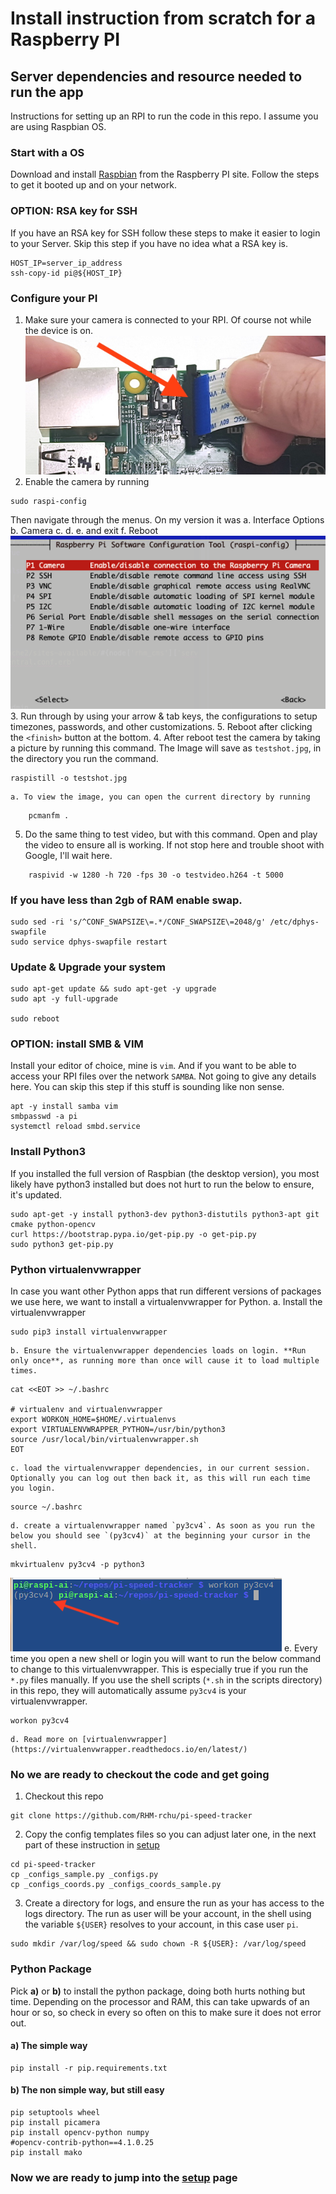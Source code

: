 # Install instruction from scratch for a Raspberry PI

## Server dependencies and resource needed to run the app
Instructions for setting up an RPI to run the code in this repo. I assume you are using Raspbian OS.


### Start with a OS
Download and install [Raspbian](https://www.raspberrypi.org/documentation/installation/installing-images/) from the Raspberry PI site. Follow the steps to get it booted up and on your network.


### OPTION: RSA key for SSH
If you have an RSA key for SSH follow these steps to make it easier to login to your Server. Skip this step if you have no idea what a RSA key is.
```
HOST_IP=server_ip_address
ssh-copy-id pi@${HOST_IP}
```


### Configure your PI
1. Make sure your camera is connected to your RPI. Of course not while the device is on.
![Install Camera](html/assets/install-rpi-cam.jpg?raw=true "Install Camera")
2. Enable the camera by running
```
sudo raspi-config
```
Then navigate through the menus. On my version it was
    a. Interface Options
    b. Camera
    c. <yes>
    d. <OK>
    e. <Finish> and exit
    f. Reboot
![Enable RPI Cam](html/assets/sample_enable_picam.png?raw=true "Enable RPI Cam")
3. Run through by using your arrow & tab keys, the configurations to setup timezones, passwords, and other customizations.
5. Reboot after clicking the `<finish>` button at the bottom. 
4. After reboot test the camera by taking a picture by running this command. The Image will save as `testshot.jpg`, in the directory you run the command.
```
raspistill -o testshot.jpg
```
    a. To view the image, you can open the current directory by running 
```
    pcmanfm .
```
5. Do the same thing to test video, but with this command. Open and play the video to ensure all is working. If not stop here and trouble shoot with Google, I'll wait here.
```
    raspivid -w 1280 -h 720 -fps 30 -o testvideo.h264 -t 5000
```


### If you have less than 2gb of RAM enable swap.
```
sudo sed -ri 's/^CONF_SWAPSIZE\=.*/CONF_SWAPSIZE\=2048/g' /etc/dphys-swapfile
sudo service dphys-swapfile restart
```


### Update & Upgrade your system
```
sudo apt-get update && sudo apt-get -y upgrade 
sudo apt -y full-upgrade

sudo reboot
```


### OPTION: install SMB & VIM
Install your editor of choice, mine is `vim`. And if you want to be able to access your RPI files over the network `SAMBA`. Not going to give any details here. You can skip this step if this stuff is sounding like non sense.
```
apt -y install samba vim
smbpasswd -a pi
systemctl reload smbd.service
```


### Install Python3
If you installed the full version of Raspbian (the desktop version), you most likely have python3 installed but does not hurt to run the below to ensure, it's updated.
```
sudo apt-get -y install python3-dev python3-distutils python3-apt git cmake python-opencv
curl https://bootstrap.pypa.io/get-pip.py -o get-pip.py
sudo python3 get-pip.py
```


### Python virtualenvwrapper 
In case you want other Python apps that run different versions of packages we use here, we want to install a virtualenvwrapper for Python. 
    a. Install the virtualenvwrapper
```
sudo pip3 install virtualenvwrapper
```
    b. Ensure the virtualenvwrapper dependencies loads on login. **Run only once**, as running more than once will cause it to load multiple times.
```
cat <<EOT >> ~/.bashrc

# virtualenv and virtualenvwrapper
export WORKON_HOME=$HOME/.virtualenvs
export VIRTUALENVWRAPPER_PYTHON=/usr/bin/python3
source /usr/local/bin/virtualenvwrapper.sh
EOT
```
    c. load the virtualenvwrapper dependencies, in our current session. Optionally you can log out then back it, as this will run each time you login.
```
source ~/.bashrc
```
    d. create a virtualenvwrapper named `py3cv4`. As soon as you run the below you should see `(py3cv4)` at the beginning your cursor in the shell.
```
mkvirtualenv py3cv4 -p python3
```
![Python2 OpenCV4](html/assets/install-py3cv4.png?raw=true "Python2 OpenCV4")
    e. Every time you open a new shell or login you will want to run the below command to change to this virtualenvwrapper. This is especially true if you run the `*.py` files manually. If you use the shell scripts (`*.sh` in the scripts directory) in this repo, they will automatically assume `py3cv4` is your virtualenvwrapper.
```
workon py3cv4
```
    d. Read more on [virtualenvwrapper](https://virtualenvwrapper.readthedocs.io/en/latest/)



### No we are ready to checkout the code and get going
1. Checkout this repo
```
git clone https://github.com/RHM-rchu/pi-speed-tracker
```
2. Copy the config templates files so you can adjust later one, in the next part of these instruction in [setup](2.setup.md)
```
cd pi-speed-tracker
cp _configs_sample.py _configs.py 
cp _configs_coords.py _configs_coords_sample.py
```
3. Create a directory for logs, and ensure the run as your has access to the logs directory. The run as user will be your account, in the shell using the variable `${USER}` resolves to your account, in this case user `pi`. 

```
sudo mkdir /var/log/speed && sudo chown -R ${USER}: /var/log/speed
```

### Python Package
Pick **a)** or **b)** to install the python package, doing both hurts nothing but time. Depending on the processor and RAM, this can take upwards of an hour or so, so check in every so often on this to make sure it does not error out. 
#### a) The simple way
```
pip install -r pip.requirements.txt
```
#### b) The non simple way, but still easy
```
pip setuptools wheel
pip install picamera
pip install opencv-python numpy
#opencv-contrib-python==4.1.0.25
pip install mako
```

### Now we are ready to jump into the [setup](2.setup.md) page




